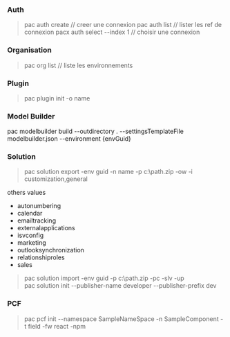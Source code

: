 ### Auth

> pac auth create // creer une connexion
> pac auth list // lister les ref de connexion
> pacx auth select --index 1 // choisir une connexion

### Organisation
> pac org list // liste les environnements

### Plugin

> pac plugin init -o name

### Model Builder

pac modelbuilder build --outdirectory . --settingsTemplateFile modelbuilder.json --environment {envGuid}

### Solution

>  pac solution export -env guid -n name -p c:\path.zip -ow -i customization,general

others values
* autonumbering
* calendar
* emailtracking
* externalapplications
* isvconfig
* marketing
* outlooksynchronization
* relationshiproles
* sales

> pac solution import -env guid -p c:\path.zip -pc -slv -up  
> pac solution init --publisher-name developer --publisher-prefix dev

### PCF
> pac pcf init --namespace SampleNameSpace -n SampleComponent -t field -fw react -npm
